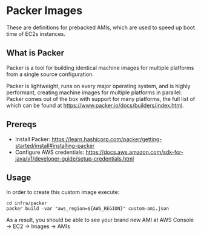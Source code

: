 # Packer Images

These are definitions for prebacked AMIs, which are used to speed up boot time of EC2s instances.

## What is Packer

Packer is a tool for building identical machine images for multiple platforms from a single source configuration.

Packer is lightweight, runs on every major operating system, and is highly performant, creating machine images for multiple platforms in parallel. Packer comes out of the box with support for many platforms, the full list of which can be found at https://www.packer.io/docs/builders/index.html.

## Prereqs

- Install Packer: https://learn.hashicorp.com/packer/getting-started/install#installing-packer
- Configure AWS credentials: https://docs.aws.amazon.com/sdk-for-java/v1/developer-guide/setup-credentials.html

## Usage

In order to create this custom image execute:
```
cd infra/packer
packer build -var "aws_region=${AWS_REGION}" custom-ami.json
```

As a result, you should be able to see your brand new AMI at AWS Console -> EC2 -> Images -> AMIs

